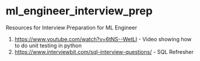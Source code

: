 # ml_engineer_interview_prep
Resources for Interview Preparation for ML Engineer

1. https://www.youtube.com/watch?v=6tNS--WetLI - Video showing how to do unit testing in python
2. https://www.interviewbit.com/sql-interview-questions/ - SQL Refresher
